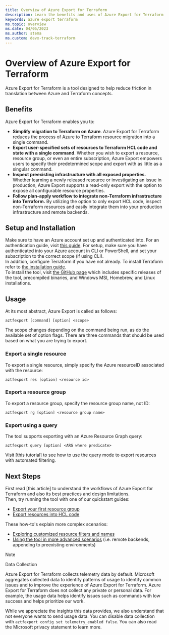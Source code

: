```yaml
---
title: Overview of Azure Export for Terraform
description: Learn the benefits and uses of Azure Export for Terraform
keywords: azure export terraform
ms.topic: overview
ms.date: 04/05/2023
ms.author: stema
ms.custom: devx-track-terraform
---
```

# Overview of Azure Export for Terraform
Azure Export for Terraform is a tool designed to help reduce friction in translation between Azure and Terraform concepts.
## Benefits
Azure Export for Terraform enables you to:
- **Simplify migration to Terraform on Azure**. Azure Export for Terraform reduces the process of Azure to Terraform resource migration into a single command.
- **Export user-specified sets of resources to Terraform HCL code and state with a single command**. Whether you wish to export a resource, resource group, or even an entire subscription, Azure Export empowers users to specify their predetermined scope and export with as little as a singular command.
- **Inspect preexisting infrastructure with all exposed properties.** Whether learning a newly released resource or investigating an issue in production, Azure Export supports a read-only export with the option to expose all configurable resource properties.
- **Follow plan-apply workflow to integrate non-Terraform infrastructure into Terraform.** By utilizing the option to only export HCL code, inspect non-Terraform resources and easily integrate them into your production infrastructure and remote backends.
## Setup and Installation
Make sure to have an Azure account set up and authenticated into. For an authentication guide, visit [this guide](https://registry.terraform.io/providers/hashicorp/azurerm/latest/docs#authenticating-to-azure). For setup, make sure you have authenticated into your Azure account in CLI or PowerShell, and set your subscription to the correct scope (if using CLI).  
In addition, configure Terraform if you have not already. To install Terraform refer to [the installation guide](https://developer.hashicorp.com/terraform/downloads).  
To install the tool, visit [the GitHub page](https://github.com/Azure/aztfexport/releases) which includes specific releases of the tool, precompiled binaries, and Windows MSI, Homebrew, and Linux installations.
## Usage
At its most abstract, Azure Export is called as follows:
```console
aztfexport [command] [option] <scope>
```
The scope changes depending on the command being run, as do the available set of option flags. There are three commands that should be used based on what you are trying to export.   

### Export a single resource
To export a single resource, simply specify the Azure resourceID associated with the resource:
```console
aztfexport res [option] <resource id>
```
### Export a resource group
To export a resource group, specify the resource group name, not ID:
```console
aztfexport rg [option] <resource group name>
```
### Export using a query
The tool supports exporting with an Azure Resource Graph query: 
```console
aztfexport query [option] <ARG where predicate>
```
Visit [this tutorial] to see how to use the query mode to export resources with automated filtering.

## Next Steps
First read [this article] to understand the workflows of Azure Export for Terraform and also its best practices and design limitations.  
Then, try running the tool with one of our quickstart guides:

- [Export your first resource group](aztfexport-qs1.md)
- [Export resources into HCL code](aztfexport-qs2.md)

These how-to's explain more complex scenarios:
- [Exploring customized resource filters and names](aztfexport-ht1.md)
- [Using the tool in more advanced scenarios](aztfexport-ht2.md) (i.e. remote backends, appending to preexisting environments)

> [!NOTE]
> Data Collection
>
> Azure Export for Terraform collects telemetry data by default. Microsoft aggregates collected data to identify patterns of usage to identify common issues and to improve the experience of Azure Export for Terraform. Azure Export for Terraform does not collect any private or personal data. For example, the usage data helps identify issues such as commands with low success and helps prioritize our work.
>
> While we appreciate the insights this data provides, we also understand that not everyone wants to send usage data. You can disable data collection with `aztfexport config set telemetry_enabled false`. You can also read the Microsoft privacy statement to learn more.